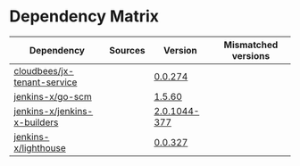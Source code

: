 # Dependency Matrix

Dependency | Sources | Version | Mismatched versions
---------- | ------- | ------- | -------------------
[cloudbees/jx-tenant-service](https://github.com/cloudbees/jx-tenant-service) |  | [0.0.274](https://github.com/cloudbees/jx-tenant-service/releases/tag/v0.0.274) | 
[jenkins-x/go-scm](https://github.com/jenkins-x/go-scm) |  | [1.5.60]() | 
[jenkins-x/jenkins-x-builders](https://github.com/jenkins-x/jenkins-x-builders) |  | [2.0.1044-377]() | 
[jenkins-x/lighthouse](https://github.com/jenkins-x/lighthouse) |  | [0.0.327]() | 
